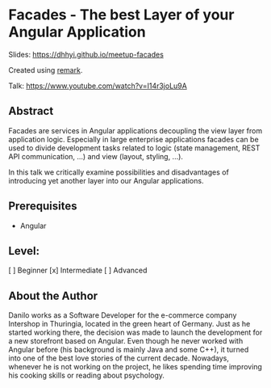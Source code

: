 # Facades - The best Layer of your Angular Application

Slides: https://dhhyi.github.io/meetup-facades

Created using [remark](https://github.com/gnab/remark/wiki).

Talk: https://www.youtube.com/watch?v=I14r3joLu9A

## Abstract

Facades are services in Angular applications decoupling the view layer from application logic.
Especially in large enterprise applications facades can be used to divide development tasks related to logic (state management, REST API communication, ...) and view (layout, styling, ...).

In this talk we critically examine possibilities and disadvantages of introducing yet another layer into our Angular applications.

## Prerequisites

- Angular

## Level:

[ ] Beginner
[x] Intermediate
[ ] Advanced

## About the Author

Danilo works as a Software Developer for the e-commerce company Intershop in Thuringia, located in the green heart of Germany. Just as he started working there, the decision was made to launch the development for a new storefront based on Angular. Even though he never worked with Angular before (his background is mainly Java and some C++), it turned into one of the best love stories of the current decade. Nowadays, whenever he is not working on the project, he likes spending time improving his cooking skills or reading about psychology.
